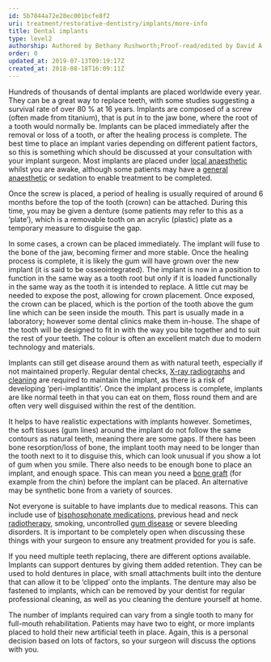 ```yaml
---
id: 5b7844a72e28ec001bcfe8f2
uri: treatment/restorative-dentistry/implants/more-info
title: Dental implants
type: level2
authorship: Authored by Bethany Rushworth;Proof-read/edited by David A. Mitchell
order: 0
updated_at: 2019-07-13T09:19:17Z
created_at: 2018-08-18T16:09:11Z
---
```


<p>Hundreds of thousands of dental implants are placed worldwide
    every year. They can be a great way to replace teeth, with
    some studies suggesting a survival rate of over 80 % at 16
    years. Implants are composed of a screw (often made from
    titanium), that is put in to the jaw bone, where the root
    of a tooth would normally be. Implants can be placed immediately
    after the removal or loss of a tooth, or after the healing
    process is complete. The best time to place an implant varies
    depending on different patient factors, so this is something
    which should be discussed at your consultation with your
    implant surgeon. Most implants are placed under <a href="/treatment/surgery/anaesthesia/more-info">local anaesthetic</a>    whilst you are awake, although some patients may have a
    <a href="/treatment/surgery/anaesthesia/more-info">general anaesthetic</a> or sedation to enable treatment to
        be completed.</p>
<p>Once the screw is placed, a period of healing is usually required
    of around 6 months before the top of the tooth (crown) can
    be attached. During this time, you may be given a denture
    (some patients may refer to this as a ‘plate’), which is
    a removable tooth on an acrylic (plastic) plate as a temporary
    measure to disguise the gap.</p>
<p>In some cases, a crown can be placed immediately. The implant
    will fuse to the bone of the jaw, becoming firmer and more
    stable. Once the healing process is complete, it is likely
    the gum will have grown over the new implant (it is said
    to be osseointegrated). The implant is now in a position
    to function in the same way as a tooth root but only if it
    is loaded functionally in the same way as the tooth it is
    intended to replace. A little cut may be needed to expose
    the post, allowing for crown placement. Once exposed, the
    crown can be placed, which is the portion of the tooth above
    the gum line which can be seen inside the mouth. This part
    is usually made in a laboratory; however some dental clinics
    make them in-house. The shape of the tooth will be designed
    to fit in with the way you bite together and to suit the
    rest of your teeth. The colour is often an excellent match
    due to modern technology and materials.</p>
<p>Implants can still get disease around them as with natural teeth,
    especially if not maintained properly. Regular dental checks,
    <a href="/diagnosis/tests/x-ray">X-ray radiographs</a> and
    <a href="/help/oral-hygiene">cleaning</a> are required to
    maintain the implant, as there is a risk of developing ‘peri-implantitis’.
    Once the implant process is complete, implants are like normal
    teeth in that you can eat on them, floss round them and are
    often very well disguised within the rest of the dentition.</p>
<p>It helps to have realistic expectations with implants however.
    Sometimes, the soft tissues (gum lines) around the implant
    do not follow the same contours as natural teeth, meaning
    there are some gaps. If there has been bone resorption/loss
    of bone, the implant tooth may need to be longer than the
    tooth next to it to disguise this, which can look unusual
    if you show a lot of gum when you smile. There also needs
    to be enough bone to place an implant, and enough space.
    This can mean you need a <a href="/treatment/surgery/reconstruction/getting-started">bone graft</a>    (for example from the chin) before the implant can be placed.
    An alternative may be synthetic bone from a variety of sources.</p>
<p>Not everyone is suitable to have implants due to medical reasons.
    This can include use of <a href="/treatment/other/medication/miscellaneous/bisphosphonates">bisphosphonate medications</a>,
    previous head and neck <a href="/treatment/radiotherapy">radiotherapy</a>,
    smoking, uncontrolled <a href="/help/oral-hygiene/periodontal-disease">gum disease</a>    or severe bleeding disorders. It is important to be completely
    open when discussing these things with your surgeon to ensure
    any treatment provided for you is safe.  </p>
<p>If you need multiple teeth replacing, there are different options
    available. Implants can support dentures by giving them added
    retention. They can be used to hold dentures in place, with
    small attachments built into the denture that can allow it
    to be ‘clipped’ onto the implants. The denture may also be
    fastened to implants, which can be removed by your dentist
    for regular professional cleaning, as well as you cleaning
    the denture yourself at home.</p>
<p>The number of implants required can vary from a single tooth
    to many for full-mouth rehabilitation. Patients may have
    two to eight, or more implants placed to hold their new artificial
    teeth in place. Again, this is a personal decision based
    on lots of factors, so your surgeon will discuss the options
    with you.</p>
